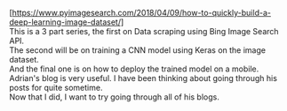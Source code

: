 [https://www.pyimagesearch.com/2018/04/09/how-to-quickly-build-a-deep-learning-image-dataset/]    
This is a 3 part series, the first on Data scraping using Bing Image Search API.  
The second will be on training a CNN model using Keras on the image dataset.  
And the final one is on how to deploy the trained model on a mobile.  
Adrian's blog is very useful. I have been thinking about going through his posts for quite sometime.  
Now that I did, I want to try going through all of his blogs.  
